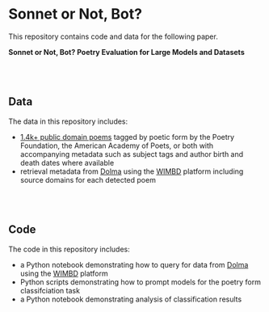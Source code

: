 # Sonnet or Not, Bot?

This repository contains code and data for the following paper.

**Sonnet or Not, Bot? Poetry Evaluation for Large Models and Datasets**

<br><br>

## Data

The data in this repository includes:
- [1.4k+ public domain poems](data/poetry-evaluation_public-domain-poems.csv) tagged by poetic form by the Poetry Foundation, the American Academy of Poets, or both with accompanying metadata such as subject tags and author birth and death dates where available
- retrieval metadata from [Dolma]() using the [WIMBD]() platform including source domains for each detected poem

<br><br>

## Code

The code in this repository includes:
- a Python notebook demonstrating how to query for data from [Dolma]() using the [WIMBD]() platform
- Python scripts demonstrating how to prompt models for the poetry form classifciation task
- a Python notebook demonstrating analysis of classification results
